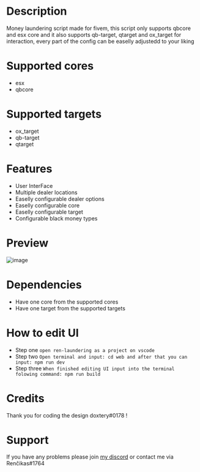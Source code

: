 

# Description
Money laundering script made for fivem, this script only supports qbcore and esx core and it also supports qb-target, qtarget and ox_target for interaction, every part of the config can be easelly adjustedd to your liking

# Supported cores
- esx 
- qbcore 

# Supported targets
- ox_target
- qb-target
- qtarget

# Features

- User InterFace
- Multiple dealer locations
- Easelly configurable dealer options
- Easelly configurable core
- Easelly configurable target
- Configurable black money types 

# Preview
![image](https://user-images.githubusercontent.com/85559163/209472873-939c487c-47dd-497d-8dd7-305e8bb82487.png)

# Dependencies

- Have one core from the supported cores
- Have one target from the supported targets

# How to edit UI
- Step one
 ```open ren-laundering as a project on vscode```
- Step two
```Open terminal and input: cd web and after that you can input: npm run dev```
- Step three
```When finished editing UI input into the terminal folowing command: npm run build```

# Credits 
Thank you for coding the design doxtery#0178 !

# Support 
If you have any problems please join [my discord](https://discord.gg/7PqhkuuY6V) or contact me via Renčikas#1764
